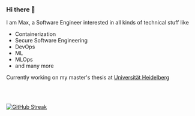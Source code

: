 ### Hi there 👋

I am Max, a Software Engineer interested in all kinds of technical stuff like 
- Containerization  
- Secure Software Engineering
- DevOps
- ML
- MLOps
- and many more

Currently working on my master's thesis at [Universität Heidelberg](https://www.uni-heidelberg.de/de)

<br>
<br>

[![GitHub Streak](https://streak-stats.demolab.com?user=maldwg&theme=great-gatsby&date_format=j%20M%5B%20Y%5D)](https://git.io/streak-stats)
